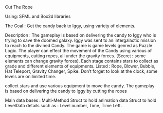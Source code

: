 Cut The Rope

Using: SFML and Box2d libraries

The Goal : Get the candy back to Iggy, using variety of elements.

Description :
The gameplay is based on delivering the candy to Iggy who is trying to save the doomed galaxy.
Iggy was sent to an intergalactic mission to reach to the divined Candy.
The game is game levels genred as Puzzle Logic. The player can effect the movement of the Candy using various of equipments, cutting ropes, all under the gravity forces. (Secret : some elements can change gravity forces). 
Each stage contains stars to collect as grade and different elements of equipments.
Listed :
Rope, Blower, Bubble, Hat Teleport, Gravity Changer, Spike.
Don’t forget to look at the clock, some levels are on limited time.

 collect stars and use various equipment to move the candy.
The gameplay is based on delivering the candy to Iggy by cutting the ropes 


Main data bases :
Multi-Method
Struct to hold animation data
Struct to hold LevelData details such as : Level number, Time, Time Left.  
